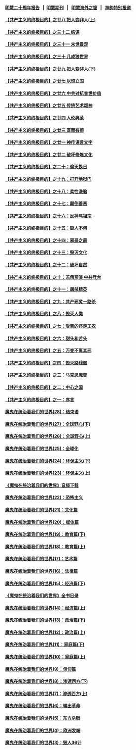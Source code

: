 #### [明慧二十周年报告](https://github.com/gfw-breaker/mh-reports/blob/master/README.md?t=07152335) &nbsp;&nbsp;|&nbsp;&nbsp;[明慧期刊](https://github.com/gfw-breaker/mh-qikan) &nbsp;&nbsp;|&nbsp;&nbsp; [明慧海外之窗](https://github.com/gfw-breaker/mh-news/blob/master/README.md?t=07152335) &nbsp;&nbsp;|&nbsp;&nbsp; [神韵特别报道](https://github.com/gfw-breaker/mh-news/blob/master/shenyun.md?t=07152335) 

#### [【共产主义的终极目的】之廿八 把人变非人(上)](../pages/nsc422/n11340492.md?t=07152335) 

#### [【共产主义的终极目的】之三十二 结语](../pages/nsc422/n11360535.md?t=07152335) 

#### [【共产主义的终极目的】之三十一 末世景观](../pages/nsc422/n11351129.md?t=07152335) 

#### [【共产主义的终极目的】之三十 几成狼世界](../pages/nsc422/n11348280.md?t=07152335) 

#### [【共产主义的终极目的】之廿九 把人变非人(下)](../pages/nsc422/n11344140.md?t=07152335) 

#### [【共产主义的终极目的】之廿七 以恨立国](../pages/nsc422/n11336944.md?t=07152335) 

#### [【共产主义的终极目的】之廿六 中共对抗普世价值](../pages/nsc422/n11324785.md?t=07152335) 

#### [【共产主义的终极目的】之廿五 传统艺术颂神](../pages/nsc422/n11296396.md?t=07152335) 

#### [【共产主义的终极目的】之廿四 人伦典范](../pages/nsc422/n11296397.md?t=07152335) 

#### [【共产主义的终极目的】之廿三 富而有德](../pages/nsc422/n11283598.md?t=07152335) 

#### [【共产主义的终极目的】之廿一 神传语言文字](../pages/nsc422/n11263265.md?t=07152335) 

#### [【共产主义的终极目的】之廿二 破坏修炼文化](../pages/nsc422/n11245728.md?t=07152335) 

#### [【共产主义的终极目的】之二十：偷天换日](../pages/nsc422/n11238846.md?t=07152335) 

#### [【共产主义的终极目的】之十九：打开地狱门](../pages/nsc422/n11206376.md?t=07152335) 

#### [【共产主义的终极目的】之十八：柔性洗脑](../pages/nsc422/n11199994.md?t=07152335) 

#### [【共产主义的终极目的】之十七：颠倒善恶](../pages/nsc422/n11179782.md?t=07152335) 

#### [【共产主义的终极目的】之十六：反神骂祖宗](../pages/nsc422/n11166798.md?t=07152335) 

#### [【共产主义的终极目的】之十五：毁人不倦](../pages/nsc422/n11166792.md?t=07152335) 

#### [【共产主义的终极目的】之十四：邪恶之最](../pages/nsc422/n11150249.md?t=07152335) 

#### [【共产主义的终极目的】之十三：毁灭文化](../pages/nsc422/n11135227.md?t=07152335) 

#### [【共产主义的终极目的】之十二：破坏自然](../pages/nsc422/n11135214.md?t=07152335) 

#### [【共产主义的终极目的】之十：苏俄预演 中共登台](../pages/nsc422/n11118424.md?t=07152335) 

#### [【共产主义的终极目的】之十一：屠杀精英](../pages/nsc422/n11118442.md?t=07152335) 

#### [【共产主义的终极目的】之九：共产邪灵一路杀](../pages/nsc422/n11114139.md?t=07152335) 

#### [【共产主义的终极目的】之八：毁灭人类](../pages/nsc422/n11108503.md?t=07152335) 

#### [【共产主义的终极目的】之七：受苦的还是工农](../pages/nsc422/n11101809.md?t=07152335) 

#### [【共产主义的终极目的】之六：甜头和苦头](../pages/nsc422/n11096971.md?t=07152335) 

#### [【共产主义的终极目的】之五：万变不离其邪](../pages/nsc422/n11091285.md?t=07152335) 

#### [【共产主义的终极目的】之四：毁灭路线图](../pages/nsc422/n11086284.md?t=07152335) 

#### [【共产主义的终极目的】之三：马克思魔变](../pages/nsc422/n11061941.md?t=07152335) 

#### [【共产主义的终极目的】之二：中心之国](../pages/nsc422/n11047728.md?t=07152335) 

#### [【共产主义的终极目的】之一：序言](../pages/nsc422/n11086077.md?t=07152335) 

#### [魔鬼在统治着我们的世界(28)：结束语](../pages/nsc422/n10936246.md?t=07152335) 

#### [魔鬼在统治着我们的世界(27)：全球野心(下)](../pages/nsc422/n10928319.md?t=07152335) 

#### [魔鬼在统治着我们的世界(26)：全球野心(上)](../pages/nsc422/n10900318.md?t=07152335) 

#### [魔鬼在统治着我们的世界(25)：全球化](../pages/nsc422/n10788205.md?t=07152335) 

#### [魔鬼在统治着我们的世界(24)：环保主义(下)](../pages/nsc422/n10695307.md?t=07152335) 

#### [魔鬼在统治着我们的世界(23)：环保主义(上)](../pages/nsc422/n10688613.md?t=07152335) 

#### [《魔鬼在统治着我们的世界》音频下载](../pages/nsc422/n10635553.md?t=07152335) 

#### [魔鬼在统治着我们的世界(22)：恐怖主义](../pages/nsc422/n10614727.md?t=07152335) 

#### [魔鬼在统治着我们的世界(21)：文化篇](../pages/nsc422/n10597706.md?t=07152335) 

#### [魔鬼在统治着我们的世界(20)：媒体篇](../pages/nsc422/n10586579.md?t=07152335) 

#### [魔鬼在统治着我们的世界(19)：教育篇(下)](../pages/nsc422/n10564808.md?t=07152335) 

#### [魔鬼在统治着我们的世界(18)：教育篇(上)](../pages/nsc422/n10526970.md?t=07152335) 

#### [魔鬼在统治着我们的世界(17)：艺术篇](../pages/nsc422/n10499093.md?t=07152335) 

#### [魔鬼在统治着我们的世界(16)：法律篇](../pages/nsc422/n10485969.md?t=07152335) 

#### [魔鬼在统治着我们的世界(15)：经济篇(下)](../pages/nsc422/n10469975.md?t=07152335) 

#### [《魔鬼在统治着我们的世界》全书目录](../pages/nsc422/n10464261.md?t=07152335) 

#### [魔鬼在统治着我们的世界(14)：经济篇(上)](../pages/nsc422/n10457370.md?t=07152335) 

#### [魔鬼在统治着我们的世界(13)：政治篇(下)](../pages/nsc422/n10448270.md?t=07152335) 

#### [魔鬼在统治着我们的世界(12)：政治篇(上)](../pages/nsc422/n10444576.md?t=07152335) 

#### [魔鬼在统治着我们的世界(11)：家庭篇(下)](../pages/nsc422/n10440961.md?t=07152335) 

#### [魔鬼在统治着我们的世界(10)：家庭篇(上)](../pages/nsc422/n10435448.md?t=07152335) 

#### [魔鬼在统治着我们的世界(9)：信仰篇](../pages/nsc422/n10432159.md?t=07152335) 

#### [魔鬼在统治着我们的世界(8)：渗透西方(下)](../pages/nsc422/n10429603.md?t=07152335) 

#### [魔鬼在统治着我们的世界(7)：渗透西方(上)](../pages/nsc422/n10426013.md?t=07152335) 

#### [魔鬼在统治着我们的世界(6)：输出革命](../pages/nsc422/n10421536.md?t=07152335) 

#### [魔鬼在统治着我们的世界(5)：东方杀戮](../pages/nsc422/n10417707.md?t=07152335) 

#### [魔鬼在统治着我们的世界(4)：欧洲发端](../pages/nsc422/n10414890.md?t=07152335) 

#### [魔鬼在统治着我们的世界(3)：毁人36计](../pages/nsc422/n10411583.md?t=07152335) 

